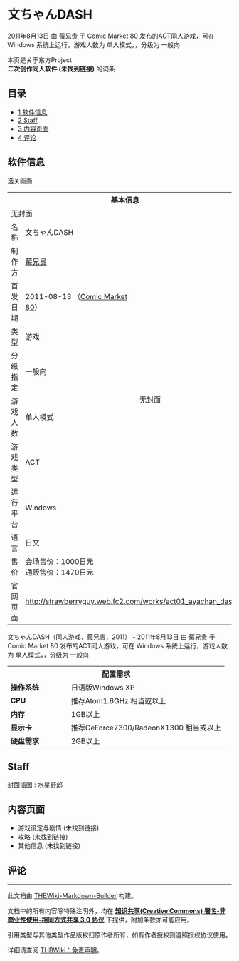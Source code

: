 # 文ちゃんDASH

<!-- source html: G:\repos\THBWiki-Markdown-Builder\THBWikiMarkdown\Temp\main\3\3b\ns0%3A%E6%96%87%E3%81%A1%E3%82%83%E3%82%93DASH.html -->

2011年8月13日 由 莓兄贵 于 Comic Market 80 发布的ACT同人游戏，可在 Windows 系统上运行，游戏人数为 单人模式，，分级为 一般向

本页是关于东方Project  
 **二次创作同人软件 (未找到链接)** 的词条

## 目录

- [1 软件信息](#软件信息)
- [2 Staff](#Staff)
- [3 内容页面](#内容页面)
- [4 评论](#评论)





## 软件信息
[](./文件-文ちゃんDASH封面.jpg.md)  [](./文件-文ちゃんDASH封面.jpg.md)选关画面

<table><tbody><tr><th colspan="3">基本信息</th></tr><tr><td class="cover-artwork-mobile" colspan="2">无封面</td>
</tr><tr><td class="label">名称</td><td colspan="2"> 文ちゃんDASH </td></tr><tr><td class="label">制作方</td><td><a href="/index.php?title=%E8%8E%93%E5%85%84%E8%B4%B5&amp;action=edit&amp;redlink=1" class="new" title="莓兄贵（页面不存在）">莓兄贵</a></td><td class="cover-artwork" rowspan="8" style="min-width:224px;">无封面</td>
</tr><tr><td class="label">首发日期</td><td>2011-08-13&#160;（<a href="/展会作品列表?e=Comic+Market%2380">Comic Market 80</a>）</td></tr><tr><td class="label">类型</td><td>游戏</td></tr><tr><td class="label">分级指定</td><td>一般向</td></tr><tr><td class="label">游戏人数</td><td>单人模式</td></tr><tr><td class="label">游戏类型</td><td>ACT</td></tr><tr><td class="label">运行平台</td><td>Windows</td></tr><tr><td class="label">语言</td><td>日文</td></tr><tr><td class="label">售价</td><td>会场售价：1000日元<br>通贩售价：1470日元</td></tr>
<tr><td class="label">官网页面</td><td colspan="2"><a rel="nofollow" class="external free" href="http://strawberryguy.web.fc2.com/works/act01_ayachan_dash/">http://strawberryguy.web.fc2.com/works/act01_ayachan_dash/</a></td></tr></tbody></table>

文ちゃんDASH（同人游戏，莓兄贵，2011） - 2011年8月13日 由 莓兄贵 于 Comic Market 80 发布的ACT同人游戏，可在 Windows 系统上运行，游戏人数为 单人模式，，分级为 一般向
  
  

  


<table>
<tbody><tr><th colspan="2">配置需求</th></tr>
<tr><td style="width:120px;padding-left:7px;"><b>操作系统</b></td><td>日语版Windows XP</td></tr><tr><td style="width:120px;padding-left:7px;"><b>CPU</b></td><td>推荐Atom1.6GHz 相当或以上</td></tr><tr><td style="width:120px;padding-left:7px;"><b>内存</b></td><td>1GB以上</td></tr><tr><td style="width:120px;padding-left:7px;"><b>显示卡</b></td><td>推荐GeForce7300/RadeonX1300 相当或以上</td></tr><tr><td style="width:120px;padding-left:7px;"><b>硬盘需求</b></td><td>2GB以上</td></tr>
</tbody></table>



## Staff
封面插图
: 水星野郎


## 内容页面
- 游戏设定与剧情 (未找到链接)
- 攻略 (未找到链接)
- 其他信息 (未找到链接)


## 评论




---

此文档由 [THBWiki-Markdown-Builder](https://github.com/Delsin-Yu/THBWiki-Markdown-Builder) 构建。

文档中的所有内容除特殊注明外，均在 [**知识共享(Creative Commons) 署名-非商业性使用-相同方式共享 3.0 协议**](https://creativecommons.org/licenses/by-sa/3.0/deed.zh-hans) 下提供，附加条款亦可能应用。

引用类型与其他类型作品版权归原作者所有，如有作者授权则遵照授权协议使用。

详细请查阅 [THBWiki：免责声明](https://thbwiki.cc/THBWiki:%E5%85%8D%E8%B4%A3%E5%A3%B0%E6%98%8E)。


